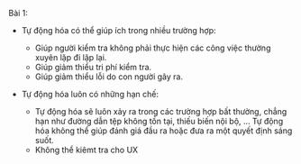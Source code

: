 Bài 1:

- Tự động hóa có thể giúp ích trong nhiều trường hợp:
    + Giúp người kiểm tra không phải thực hiện các công việc thường xuyên lặp đi lặp lại.
    + Giúp giảm thiểu tri phí kiểm tra.
    + Giúp giảm thiểu lỗi do con người gây ra.
    
- Tự động hóa luôn có những hạn chế:
    + Tự động hóa sẽ luôn xảy ra trong các trường hợp bất thường, chẳng hạn như đường dẫn tệp không tồn tại, thiếu biến nội bộ, ... Tự động hóa không thể giúp đánh giá đầu ra hoặc đưa ra một quyết định sáng suốt.
    + Không thể kiêmt tra cho UX